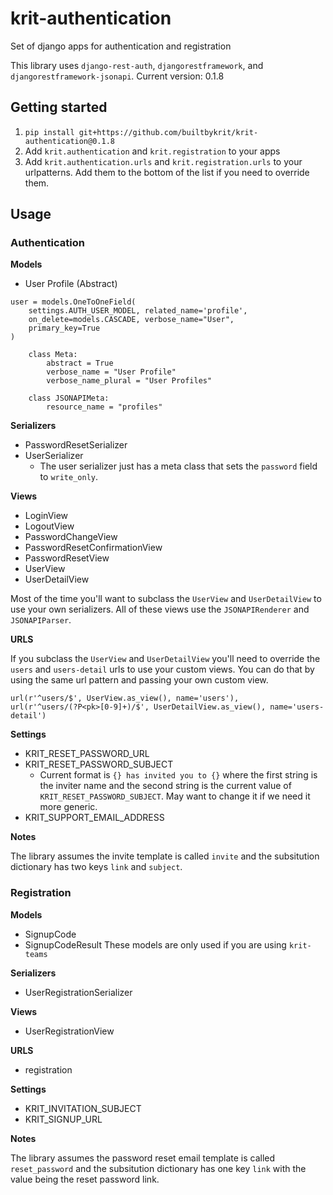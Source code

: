 # krit-authentication
Set of django apps for authentication and registration

This library uses `django-rest-auth`, `djangorestframework`, and `djangorestframework-jsonapi`.
Current version: 0.1.8

## Getting started

1. `pip install git+https://github.com/builtbykrit/krit-authentication@0.1.8`
2. Add `krit.authentication` and `krit.registration` to your apps
3. Add `krit.authentication.urls` and `krit.registration.urls` to your urlpatterns. Add them to the bottom of the list if you need to override them.

## Usage

### Authentication

**Models**
- User Profile (Abstract)
```
user = models.OneToOneField(
	settings.AUTH_USER_MODEL, related_name='profile',
	on_delete=models.CASCADE, verbose_name="User",
	primary_key=True
)

    class Meta:
        abstract = True
        verbose_name = "User Profile"
        verbose_name_plural = "User Profiles"

    class JSONAPIMeta:
        resource_name = "profiles"
```

**Serializers**
- PasswordResetSerializer
- UserSerializer
	- The user serializer just has a meta class that sets the `password` field to `write_only`.

**Views**
- LoginView
- LogoutView
- PasswordChangeView
- PasswordResetConfirmationView
- PasswordResetView
- UserView
- UserDetailView

Most of the time you'll want to subclass the `UserView` and `UserDetailView` to use your own serializers. All of these views use the `JSONAPIRenderer` and `JSONAPIParser`.

**URLS**

If you subclass the `UserView` and `UserDetailView` you'll need to override the `users` and `users-detail` urls to use your custom views. You can do that by using the same url pattern and passing your own custom view.
```
url(r'^users/$', UserView.as_view(), name='users'),
url(r'^users/(?P<pk>[0-9]+)/$', UserDetailView.as_view(), name='users-detail')
```

**Settings**
- KRIT_RESET_PASSWORD_URL
- KRIT_RESET_PASSWORD_SUBJECT
	- Current format is `{} has invited you to {}` where the first string is the inviter name and the second string is the current value of `KRIT_RESET_PASSWORD_SUBJECT`. May want to change it if we need it more generic.
- KRIT_SUPPORT_EMAIL_ADDRESS

**Notes**

The library assumes the invite template is called `invite` and the subsitution dictionary has two keys `link` and `subject`.

### Registration

**Models**
- SignupCode
- SignupCodeResult
These models are only used if you are using `krit-teams`

**Serializers**
- UserRegistrationSerializer

**Views**
- UserRegistrationView

**URLS**
- registration

**Settings**
- KRIT_INVITATION_SUBJECT
- KRIT_SIGNUP_URL

**Notes**

The library assumes the password reset email template is called `reset_password` and the subsitution dictionary has one key `link` with the value being the reset password link.
